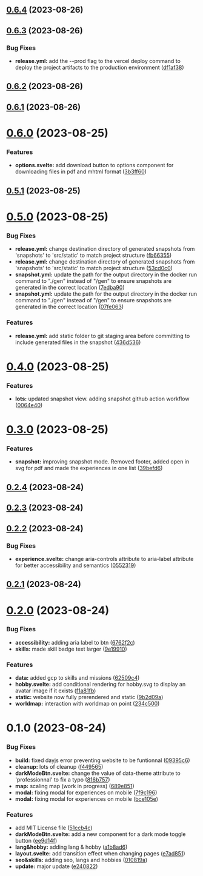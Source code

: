 

## [0.6.4](https://github.com/MohammadBnei/cv-maker/compare/0.6.3...0.6.4) (2023-08-26)

## [0.6.3](https://github.com/MohammadBnei/cv-maker/compare/0.6.2...0.6.3) (2023-08-26)


### Bug Fixes

* **release.yml:** add the --prod flag to the vercel deploy command to deploy the project artifacts to the production environment ([df1af38](https://github.com/MohammadBnei/cv-maker/commit/df1af3898a64c6f71c0b175ec6bf4ee6bbc17f63))

## [0.6.2](https://github.com/MohammadBnei/cv-maker/compare/0.6.1...0.6.2) (2023-08-26)

## [0.6.1](https://github.com/MohammadBnei/cv-maker/compare/0.6.0...0.6.1) (2023-08-26)

# [0.6.0](https://github.com/MohammadBnei/cv-maker/compare/0.5.1...0.6.0) (2023-08-25)


### Features

* **options.svelte:** add download button to options component for downloading files in pdf and mhtml format ([3b3ff60](https://github.com/MohammadBnei/cv-maker/commit/3b3ff60a2f99f9eb8ffa12d6b4ffa0ac4fffa0c1))

## [0.5.1](https://github.com/MohammadBnei/cv-maker/compare/0.5.0...0.5.1) (2023-08-25)

# [0.5.0](https://github.com/MohammadBnei/cv-maker/compare/0.4.0...0.5.0) (2023-08-25)


### Bug Fixes

* **release.yml:** change destination directory of generated snapshots from 'snapshots' to 'src/static' to match project structure ([fb66355](https://github.com/MohammadBnei/cv-maker/commit/fb66355d571af183c3729c797ea9573b52fba03e))
* **release.yml:** change destination directory of generated snapshots from 'snapshots' to 'src/static' to match project structure ([53cd0c0](https://github.com/MohammadBnei/cv-maker/commit/53cd0c048302232208a4cb60555279f58870f70f))
* **snapshot.yml:** update the path for the output directory in the docker run command to "./gen" instead of "/gen" to ensure snapshots are generated in the correct location ([7edba90](https://github.com/MohammadBnei/cv-maker/commit/7edba90bf4287a8d03aeb1674f1fb20e2e847d21))
* **snapshot.yml:** update the path for the output directory in the docker run command to "./gen" instead of "/gen" to ensure snapshots are generated in the correct location ([07fe063](https://github.com/MohammadBnei/cv-maker/commit/07fe0632e26345cc6f35b3b042eeae42884e87af))


### Features

* **release.yml:** add static folder to git staging area before committing to include generated files in the snapshot ([436d536](https://github.com/MohammadBnei/cv-maker/commit/436d536f6d5bfcc1aa596ea92e61cd194aee5da1))

# [0.4.0](https://github.com/MohammadBnei/cv-maker/compare/0.3.0...0.4.0) (2023-08-25)


### Features

* **lots:** updated snapshot view. adding snapshot github action workflow ([0064e40](https://github.com/MohammadBnei/cv-maker/commit/0064e40f8903e350053450232641ca037305648a))

# [0.3.0](https://github.com/MohammadBnei/cv-maker/compare/0.2.4...0.3.0) (2023-08-25)


### Features

* **snapshot:** improving snapshot mode. Removed footer, added open in svg for pdf and made the experiences in one list ([39befd6](https://github.com/MohammadBnei/cv-maker/commit/39befd6a82160422a70989f0e58195657e41062e))

## [0.2.4](https://github.com/MohammadBnei/cv-maker/compare/0.2.3...0.2.4) (2023-08-24)

## [0.2.3](https://github.com/MohammadBnei/cv-maker/compare/0.2.2...0.2.3) (2023-08-24)

## [0.2.2](https://github.com/MohammadBnei/cv-maker/compare/0.2.1...0.2.2) (2023-08-24)


### Bug Fixes

* **experience.svelte:** change aria-controls attribute to aria-label attribute for better accessibility and semantics ([0552319](https://github.com/MohammadBnei/cv-maker/commit/0552319b99c0e264469fd477a6e0842e558b4e56))

## [0.2.1](https://github.com/MohammadBnei/cv-maker/compare/0.2.0...0.2.1) (2023-08-24)

# [0.2.0](https://github.com/MohammadBnei/cv-maker/compare/0.1.0...0.2.0) (2023-08-24)


### Bug Fixes

* **accessibility:** adding aria label to btn ([6762f2c](https://github.com/MohammadBnei/cv-maker/commit/6762f2cd90f7d05e0bc1643c336572e8fdf482a1))
* **skills:** made skill badge text larger ([9e19910](https://github.com/MohammadBnei/cv-maker/commit/9e19910a53d37127c1bada1a5b00833e398fb3ee))


### Features

* **data:** added gcp to skills and missions ([62509c4](https://github.com/MohammadBnei/cv-maker/commit/62509c427d3ee82afc11c4064adee612a11bf5db))
* **hobby.svelte:** add conditional rendering for hobby.svg to display an avatar image if it exists ([f1a81fb](https://github.com/MohammadBnei/cv-maker/commit/f1a81fb35c62c4c404a031ed856f9d84fe34eae9))
* **static:** website now fully prerendered and static ([9b2d09a](https://github.com/MohammadBnei/cv-maker/commit/9b2d09a001eccf51a6e601b944c25ba563d98660))
* **worldmap:** interaction with worldmap on point ([234c500](https://github.com/MohammadBnei/cv-maker/commit/234c50073bcd926f0bfee4fbc1c9de4ee3fed016))

# 0.1.0 (2023-08-24)


### Bug Fixes

* **build:** fixed dayjs error preventing website to be funtionnal ([09395c6](https://github.com/MohammadBnei/cv-maker/commit/09395c67fc874d1ab87341940ea7a8a32d241e34))
* **cleanup:** lots of cleanup ([f449565](https://github.com/MohammadBnei/cv-maker/commit/f449565b46ae43a493939a53bfae6a4bafe9c264))
* **darkModeBtn.svelte:** change the value of data-theme attribute to 'professionnal' to fix a typo ([816b757](https://github.com/MohammadBnei/cv-maker/commit/816b757b17415231bdbf51c42088beb4993bd1e6))
* **map:** scaling map (work in progress) ([689e851](https://github.com/MohammadBnei/cv-maker/commit/689e8515b5f3e8d3fda8a0592a2cf3e1f27136fc))
* **modal:** fixing modal for experiences on mobile ([7f9c196](https://github.com/MohammadBnei/cv-maker/commit/7f9c196d9ffc3898741f3e22ccb52b57121120d2))
* **modal:** fixing modal for experiences on mobile ([bce105e](https://github.com/MohammadBnei/cv-maker/commit/bce105e3d7889b2e9027ac4b020b2cc235ac2f29))


### Features

* add MIT License file ([51ccb4c](https://github.com/MohammadBnei/cv-maker/commit/51ccb4cd921b40d4acae21ff1788a5ee6cef48e0))
* **darkModeBtn.svelte:** add a new component for a dark mode toggle button ([ee9d14f](https://github.com/MohammadBnei/cv-maker/commit/ee9d14fd5f2c75270f1f7e33aa0b468a572d1cd5))
* **lang&hobby:** adding lang & hobby ([a1b8ad6](https://github.com/MohammadBnei/cv-maker/commit/a1b8ad63863e62efda9a6e135efdf1d90f404b2d))
* **layout.svelte:** add transition effect when changing pages ([e7ad851](https://github.com/MohammadBnei/cv-maker/commit/e7ad8512bb655455e94aadad6349845ebbef2a5a))
* **seo&skills:** adding seo, langs and hobbies ([010819a](https://github.com/MohammadBnei/cv-maker/commit/010819a48f02ef5fc11cee358b35f5a19710fdcc))
* **update:** major update ([e240822](https://github.com/MohammadBnei/cv-maker/commit/e240822913f58da91d943fefc2812bd24df52c30))